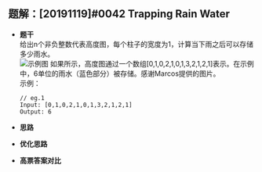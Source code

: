 ## 题解：[20191119]#0042 Trapping Rain Water
- **题干**   
给出n个非负整数代表高度图，每个柱子的宽度为1，计算当下雨之后可以存储多少雨水。   
![示例图](https://assets.leetcode.com/uploads/2018/10/22/rainwatertrap.png)
如果所示，高度图通过一个数组[0,1,0,2,1,0,1,3,2,1,2,1]表示。在示例中，6单位的雨水（蓝色部分）被存储。感谢Marcos提供的图片。   
  示例：   
  ```
  // eg.1
  Input: [0,1,0,2,1,0,1,3,2,1,2,1]
  Output: 6
  ```
- **思路**   

- **优化思路**   
 

- **高票答案对比**   
